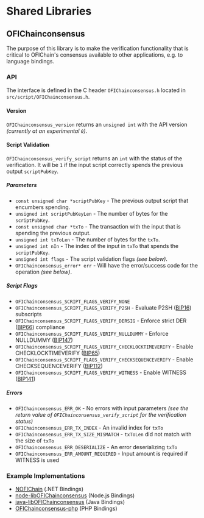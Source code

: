 Shared Libraries
================

## OFIChainconsensus

The purpose of this library is to make the verification functionality that is critical to OFIChain's consensus available to other applications, e.g. to language bindings.

### API

The interface is defined in the C header `OFIChainconsensus.h` located in  `src/script/OFIChainconsensus.h`.

#### Version

`OFIChainconsensus_version` returns an `unsigned int` with the API version *(currently at an experimental `0`)*.

#### Script Validation

`OFIChainconsensus_verify_script` returns an `int` with the status of the verification. It will be `1` if the input script correctly spends the previous output `scriptPubKey`.

##### Parameters
- `const unsigned char *scriptPubKey` - The previous output script that encumbers spending.
- `unsigned int scriptPubKeyLen` - The number of bytes for the `scriptPubKey`.
- `const unsigned char *txTo` - The transaction with the input that is spending the previous output.
- `unsigned int txToLen` - The number of bytes for the `txTo`.
- `unsigned int nIn` - The index of the input in `txTo` that spends the `scriptPubKey`.
- `unsigned int flags` - The script validation flags *(see below)*.
- `OFIChainconsensus_error* err` - Will have the error/success code for the operation *(see below)*.

##### Script Flags
- `OFIChainconsensus_SCRIPT_FLAGS_VERIFY_NONE`
- `OFIChainconsensus_SCRIPT_FLAGS_VERIFY_P2SH` - Evaluate P2SH ([BIP16](https://github.com/OFIChain/bips/blob/master/bip-0016.mediawiki)) subscripts
- `OFIChainconsensus_SCRIPT_FLAGS_VERIFY_DERSIG` - Enforce strict DER ([BIP66](https://github.com/OFIChain/bips/blob/master/bip-0066.mediawiki)) compliance
- `OFIChainconsensus_SCRIPT_FLAGS_VERIFY_NULLDUMMY` - Enforce NULLDUMMY ([BIP147](https://github.com/OFIChain/bips/blob/master/bip-0147.mediawiki))
- `OFIChainconsensus_SCRIPT_FLAGS_VERIFY_CHECKLOCKTIMEVERIFY` - Enable CHECKLOCKTIMEVERIFY ([BIP65](https://github.com/OFIChain/bips/blob/master/bip-0065.mediawiki))
- `OFIChainconsensus_SCRIPT_FLAGS_VERIFY_CHECKSEQUENCEVERIFY` - Enable CHECKSEQUENCEVERIFY ([BIP112](https://github.com/OFIChain/bips/blob/master/bip-0112.mediawiki))
- `OFIChainconsensus_SCRIPT_FLAGS_VERIFY_WITNESS` - Enable WITNESS ([BIP141](https://github.com/OFIChain/bips/blob/master/bip-0141.mediawiki))

##### Errors
- `OFIChainconsensus_ERR_OK` - No errors with input parameters *(see the return value of `OFIChainconsensus_verify_script` for the verification status)*
- `OFIChainconsensus_ERR_TX_INDEX` - An invalid index for `txTo`
- `OFIChainconsensus_ERR_TX_SIZE_MISMATCH` - `txToLen` did not match with the size of `txTo`
- `OFIChainconsensus_ERR_DESERIALIZE` - An error deserializing `txTo`
- `OFIChainconsensus_ERR_AMOUNT_REQUIRED` - Input amount is required if WITNESS is used

### Example Implementations
- [NOFIChain](https://github.com/NicolasDorier/NOFIChain/blob/master/NOFIChain/Script.cs#L814) (.NET Bindings)
- [node-libOFIChainconsensus](https://github.com/bitpay/node-libOFIChainconsensus) (Node.js Bindings)
- [java-libOFIChainconsensus](https://github.com/dexX7/java-libOFIChainconsensus) (Java Bindings)
- [OFIChainconsensus-php](https://github.com/Bit-Wasp/OFIChainconsensus-php) (PHP Bindings)
